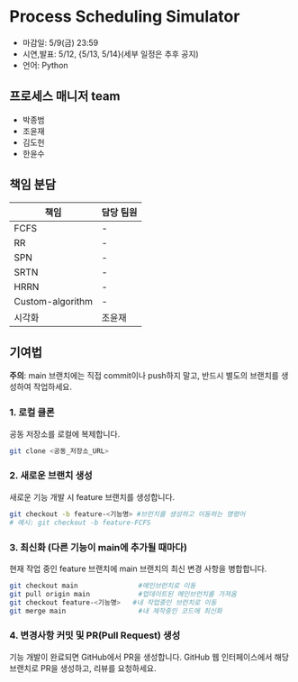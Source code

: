 # Process Scheduling Simulator
- 마감일: 5/9(금) 23:59
- 시연,발표: 5/12, {5/13, 5/14}(세부 일정은 추후 공지)
- 언어: Python


## 프로세스 매니저 team
- 박종범
- 조윤재
- 김도헌
- 한윤수



## 책임 분담
| 책임            | 담당 팀원  |
| ----------------- | ---------- |
| FCFS              | -     |
| RR                | -     |
| SPN               | -     |
| SRTN              | -     |
| HRRN              | -     |
| Custom-algorithm  | -     |
| 시각화            | 조윤재    |




## 기여법

__주의__: main 브랜치에는 직접 commit이나 push하지 말고, 반드시 별도의 브랜치를 생성하여 작업하세요.

### 1. 로컬 클론
공동 저장소를 로컬에 복제합니다.
```bash
git clone <공동_저장소_URL>
```

### 2. 새로운 브랜치 생성
새로운 기능 개발 시 feature 브랜치를 생성합니다.
```bash
git checkout -b feature-<기능명> #브런치를 생성하고 이동하는 명령어
# 예시: git checkout -b feature-FCFS
```

### 3. 최신화 (다른 기능이 main에 추가될 때마다)
현재 작업 중인 feature 브랜치에 main 브랜치의 최신 변경 사항을 병합합니다.
```bash
git checkout main               #메인브런치로 이동
git pull origin main            #업데이트된 메인브런치를 가져옴
git checkout feature-<기능명>   #내 작업중인 브런치로 이동
git merge main                  #내 제작중인 코드에 최신화
```

### 4. 변경사항 커밋 및 PR(Pull Request) 생성
기능 개발이 완료되면 GitHub에서 PR을 생성합니다.
GitHub 웹 인터페이스에서 해당 브랜치로 PR을 생성하고, 리뷰를 요청하세요.